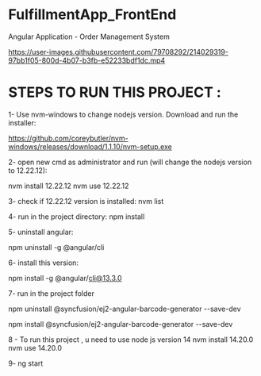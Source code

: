 # FulfillmentApp_FrontEnd
Angular Application - Order Management System


https://user-images.githubusercontent.com/79708292/214029319-97bb1f05-800d-4b07-b3fb-e52233bdf1dc.mp4


# STEPS TO RUN THIS PROJECT : 

1- Use nvm-windows to change nodejs version. Download and run the installer:

https://github.com/coreybutler/nvm-windows/releases/download/1.1.10/nvm-setup.exe

2- open new cmd as administrator and run (will change the nodejs version to 12.22.12):

nvm install 12.22.12
nvm use 12.22.12

3- check if 12.22.12 version is installed:
nvm list

4- run in the project directory:
npm install

5- uninstall angular:

npm uninstall -g @angular/cli

6- install this version:

npm install -g @angular/cli@13.3.0

7- run in the project folder

npm uninstall @syncfusion/ej2-angular-barcode-generator --save-dev

npm install @syncfusion/ej2-angular-barcode-generator --save-dev

8 - To run this project , u need to use node js version 14
nvm install 14.20.0
nvm use 14.20.0

9- 
ng start
